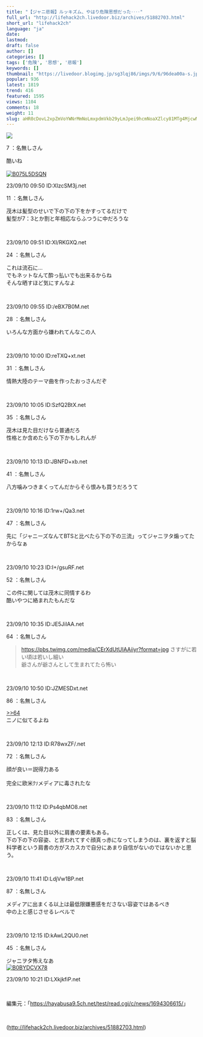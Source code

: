 ```yaml
---
title: "【ジャニ悲報】ルッキズム、やはり危険思想だった‥‥"
full_url: "http://lifehack2ch.livedoor.biz/archives/51882703.html"
short_url: "lifehack2ch"
language: "ja"
date: 
lastmod: 
draft: false
author: []
categories: []
tags: ['危険', '思想', '悲報']
keywords: []
thumbnail: "https://livedoor.blogimg.jp/sg3lqj86/imgs/9/6/96dea00a-s.jpg"
popular: 936
latest: 1819
trend: 416
featured: 1595
views: 1104
comments: 18
weight: 11
slug: aHR0cDovL2xpZmVoYWNrMmNoLmxpdmVkb29yLmJpei9hcmNoaXZlcy81MTg4MjcwMy5odG1s
---
```


![](https://livedoor.blogimg.jp/sg3lqj86/imgs/9/6/96dea00a-s.jpg)

<div><p class='t_name'>7 ：名無しさん</p> <p class='r2'>酷いね<br><br><a href='https://www.amazon.co.jp/dp/B075L5DSQN/?tag=nishiky24-22' target='_blank'><img src='https://m.media-amazon.com/images/I/51-Hhif4ZUL._SL500_.jpg' alt='B075L5DSQN' border='0'></a> </p><p>23/09/10 09:50 ID:XIzcSM3j.net</p> <p class='t_name'>11 ：名無しさん</p> <p class='r4'>茂木は髪型のせいで下の下の下をかすってるだけで <br> 髪型が7：3とか割と年相応ならふつうに中だろうな </p><br><p>23/09/10 09:51 ID:XI/RKGXQ.net</p> <p class='t_name'>24 ：名無しさん</p> <p class='r4'>これは流石に… <br> でもネットなんて酔っ払いでも出来るからね <br> そんな晒すほど気にすんなよ </p><br><p>23/09/10 09:55 ID:/eBX7B0M.net</p> <p class='t_name'>28 ：名無しさん</p> <p class='r4'>いろんな方面から嫌われてんなこの人 </p><br><p>23/09/10 10:00 ID:reTXQ+xt.net</p> <p class='t_name'>31 ：名無しさん</p> <p class='r4'>情熱大陸のテーマ曲を作ったおっさんだぞ </p><br><p>23/09/10 10:05 ID:SzfQ2BtX.net</p> <p class='t_name'>35 ：名無しさん</p> <p class='r4'>茂木は見た目だけなら普通だろ <br> 性格とか含めたら下の下かもしれんが </p><br><p>23/09/10 10:13 ID:JBNFD+xb.net</p> <p class='t_name'>41 ：名無しさん</p> <p class='r4'>八方噛みつきまくってんだからそら恨みも買うだろうて </p><br><p>23/09/10 10:16 ID:1rw+/Qa3.net</p> <p class='t_name'>47 ：名無しさん</p> <p class='r4'>先に「ジャニーズなんてBTSと比べたら下の下の三流」ってジャニヲタ煽ってたからなぁ </p><br><p>23/09/10 10:23 ID:I+/gsuRF.net</p> <p class='t_name'>52 ：名無しさん</p> <p class='r4'>この件に関しては茂木に同情するわ <br> 酷いやつに絡まれたもんだな </p><br><p>23/09/10 10:35 ID:JE5JiIAA.net</p> <p class='t_name'>64 ：名無しさん</p> <blockquote class='AAA'> <a href='https://pbs.twimg.com/media/CErXdUtUIAAiiyr?format=jpg' target='_blank'>https://pbs.twimg.com/media/CErXdUtUIAAiiyr?format=jpg</a> さすがに若い頃は若いし細い <br> 爺さんが爺さんとして生まれてたら怖い </blockquote><br><p>23/09/10 10:50 ID:JZMESDxt.net</p> <p class='t_name_res'>86 ：名無しさん</p> <p class='r4'><a href='#res_64'>>>64</a> <br> ニノに似てるよね </p><br><p>23/09/10 12:13 ID:R78wxZF/.net</p> <p class='t_name'>72 ：名無しさん</p> <p class='r4'>顔が良い＝説得力ある <br> <br> 完全に欧米ｸｿメディアに毒されたな </p><br><p>23/09/10 11:12 ID:Ps4qbMO8.net</p> <p class='t_name'>83 ：名無しさん</p> <p class='r4'>正しくは、見た目以外に肩書の要素もある。 <br> 下の下の下の容姿、と言われてすぐ顔真っ赤になってしまうのは、裏を返すと脳科学者という肩書の方がスカスカで自分にあまり自信がないのではないかと思う。 </p><br><p>23/09/10 11:41 ID:LdjVw1BP.net</p> <p class='t_name'>87 ：名無しさん</p> <p class='r4'>メディアに出まくる以上は最低限嫌悪感をださない容姿ではあるべき <br> 中の上と感じさせるレベルで </p><br><p>23/09/10 12:15 ID:kAwL2QU0.net</p> <p class='t_name'>45 ：名無しさん</p> <p class='r2'>ジャニヲタ怖えなあ<br><a href='https://www.amazon.co.jp/dp/B0BYDCVX78/?tag=nishiky24-22' target='_blank'><img src='https://m.media-amazon.com/images/I/51KavZjEIiL._SL500_.jpg' alt='B0BYDCVX78' border='0'></a> </p><p>23/09/10 10:21 ID:LXkjkfiP.net</p> <br><p class='p_url'>編集元：「<a href='https://hayabusa9.5ch.net/test/read.cgi/c/news/1694306615/' target='_blank'>https://hayabusa9.5ch.net/test/read.cgi/c/news/1694306615/</a>」</p> <br clear='all'></div>

(http://lifehack2ch.livedoor.biz/archives/51882703.html)
